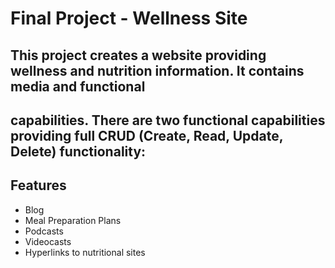 # Final Project - Wellness Site

## This project creates a website providing wellness and nutrition information.  It contains media and functional 
## capabilities. There are two functional capabilities providing full CRUD (Create, Read, Update, Delete) functionality:

## Features

- Blog
- Meal Preparation Plans
- Podcasts
- Videocasts
- Hyperlinks to nutritional sites



